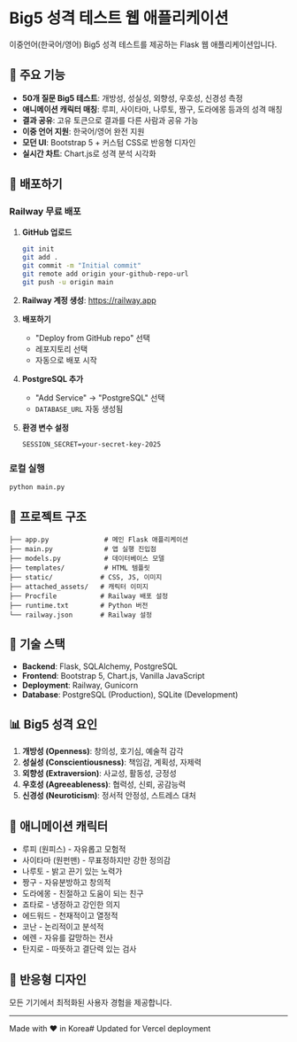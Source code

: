 # Big5 성격 테스트 웹 애플리케이션

이중언어(한국어/영어) Big5 성격 테스트를 제공하는 Flask 웹 애플리케이션입니다.

## 🌟 주요 기능

- **50개 질문 Big5 테스트**: 개방성, 성실성, 외향성, 우호성, 신경성 측정
- **애니메이션 캐릭터 매칭**: 루피, 사이타마, 나루토, 짱구, 도라에몽 등과의 성격 매칭
- **결과 공유**: 고유 토큰으로 결과를 다른 사람과 공유 가능
- **이중 언어 지원**: 한국어/영어 완전 지원
- **모던 UI**: Bootstrap 5 + 커스텀 CSS로 반응형 디자인
- **실시간 차트**: Chart.js로 성격 분석 시각화

## 🚀 배포하기

### Railway 무료 배포

1. **GitHub 업로드**
   ```bash
   git init
   git add .
   git commit -m "Initial commit"
   git remote add origin your-github-repo-url
   git push -u origin main
   ```

2. **Railway 계정 생성**: https://railway.app

3. **배포하기**
   - "Deploy from GitHub repo" 선택
   - 레포지토리 선택
   - 자동으로 배포 시작

4. **PostgreSQL 추가**
   - "Add Service" → "PostgreSQL" 선택
   - `DATABASE_URL` 자동 생성됨

5. **환경 변수 설정**
   ```
   SESSION_SECRET=your-secret-key-2025
   ```

### 로컬 실행

```bash
python main.py
```

## 📁 프로젝트 구조

```
├── app.py              # 메인 Flask 애플리케이션
├── main.py             # 앱 실행 진입점
├── models.py           # 데이터베이스 모델
├── templates/          # HTML 템플릿
├── static/            # CSS, JS, 이미지
├── attached_assets/   # 캐릭터 이미지
├── Procfile           # Railway 배포 설정
├── runtime.txt        # Python 버전
└── railway.json       # Railway 설정
```

## 🎨 기술 스택

- **Backend**: Flask, SQLAlchemy, PostgreSQL
- **Frontend**: Bootstrap 5, Chart.js, Vanilla JavaScript
- **Deployment**: Railway, Gunicorn
- **Database**: PostgreSQL (Production), SQLite (Development)

## 📊 Big5 성격 요인

1. **개방성 (Openness)**: 창의성, 호기심, 예술적 감각
2. **성실성 (Conscientiousness)**: 책임감, 계획성, 자제력
3. **외향성 (Extraversion)**: 사교성, 활동성, 긍정성
4. **우호성 (Agreeableness)**: 협력성, 신뢰, 공감능력
5. **신경성 (Neuroticism)**: 정서적 안정성, 스트레스 대처

## 🎯 애니메이션 캐릭터

- 루피 (원피스) - 자유롭고 모험적
- 사이타마 (원펀맨) - 무표정하지만 강한 정의감
- 나루토 - 밝고 끈기 있는 노력가
- 짱구 - 자유분방하고 창의적
- 도라에몽 - 친절하고 도움이 되는 친구
- 죠타로 - 냉정하고 강인한 의지
- 에드워드 - 천재적이고 열정적
- 코난 - 논리적이고 분석적
- 에렌 - 자유를 갈망하는 전사
- 탄지로 - 따뜻하고 결단력 있는 검사

## 📱 반응형 디자인

모든 기기에서 최적화된 사용자 경험을 제공합니다.

---

Made with ❤️ in Korea# Updated for Vercel deployment
